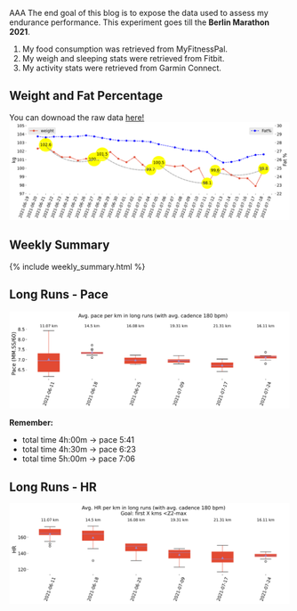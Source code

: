 AAA The end goal of this blog is to expose the data used to assess my endurance performance. This experiment goes till the **Berlin Marathon 2021**.

1. My food consumption was retrieved from MyFitnessPal.
2. My weigh and sleeping stats were retrieved from Fitbit.
3. My activity stats were retrieved from Garmin Connect.

## Weight and Fat Percentage
You can downoad the raw data [here!](https://github.com/jjsantanna/my_health_stats/blob/master/data/fitbit_data.xlsx?raw=true)
![Weight and Fat Percentage](/assets/weight.png)

## Weekly Summary
{% include weekly_summary.html %}

## Long Runs - Pace
![Pace boxplot](/assets/pace_boxplot.png)

**Remember:**
- total time 4h:00m -> pace 5:41
- total time 4h:30m -> pace 6:23
- total time 5h:00m -> pace 7:06

## Long Runs - HR
![HR boxplot](/assets/hr_boxplot.png)